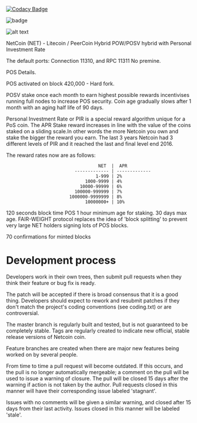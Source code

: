 
[![Codacy Badge](https://api.codacy.com/project/badge/Grade/1a8b92aafc7d435288da2d19022080cb)](https://www.codacy.com/app/ghettomining/netcoin?utm_source=github.com&amp;utm_medium=referral&amp;utm_content=netcoinfoundation/netcoin&amp;utm_campaign=Badge_Grade)

![badge](https://img.shields.io/discord/219586006335225856.svg?style=for-the-badge)

![alt text](http://netcoin.io/wp-content/uploads/2013/12/NETCOIN_TRANPARENT_3-INCH_4WEBno-shadow-300x257.png)


NetCoin (NET) - Litecoin / PeerCoin Hybrid POW/POSV hybrid with Personal Investment Rate


The default ports: Connection 11310, and RPC 11311
No premine. 

POS Details.

POS activated on block 420,000 - Hard fork.

POSV stake once each month to earn highest possible rewards incentivises running full nodes to increase POS security. Coin age gradually slows after 1 month with an aging half life of 90 days.

Personal Investment Rate or PIR is a special reward algorithm unique for a PoS coin. The APR Stake reward increases in line with the value of the coins staked on a sliding scale.In other words the more Netcoin you own and stake the bigger the reward you earn. The last 3 years Netcoin had 3 different levels of PIR and it reached the last and final level end 2016.

The reward rates now are as follows:  
                                       
                                       NET  |  APR
                              ------------- | -------------
                                      1-999 | 2%
                                  1000-9999 | 4%
                                10000-99999 | 6%
                              100000-999999 | 7%
                            1000000-9999999 | 8%
                                  10000000+ | 10%
                                  
                                      

120 seconds block time POS
1 hour minimum age for staking.  30 days max age.
FAIR-WEIGHT protocol replaces the idea of 'block splitting' to prevent very large NET holders signing lots of POS blocks.

70 confirmations for minted blocks
   	
Development process
===================

Developers work in their own trees, then submit pull requests when
they think their feature or bug fix is ready.

The patch will be accepted if there is broad consensus that it is a
good thing.  Developers should expect to rework and resubmit patches
if they don't match the project's coding conventions (see coding.txt)
or are controversial.

The master branch is regularly built and tested, but is not guaranteed
to be completely stable. Tags are regularly created to indicate new
official, stable release versions of Netcoin coin.

Feature branches are created when there are major new features being
worked on by several people.

From time to time a pull request will become outdated. If this occurs, and
the pull is no longer automatically mergeable; a comment on the pull will
be used to issue a warning of closure. The pull will be closed 15 days
after the warning if action is not taken by the author. Pull requests closed
in this manner will have their corresponding issue labeled 'stagnant'.

Issues with no comments will be given a similar warning, and closed after
15 days from their last activity. Issues closed in this manner will be 
labeled 'stale'. 

